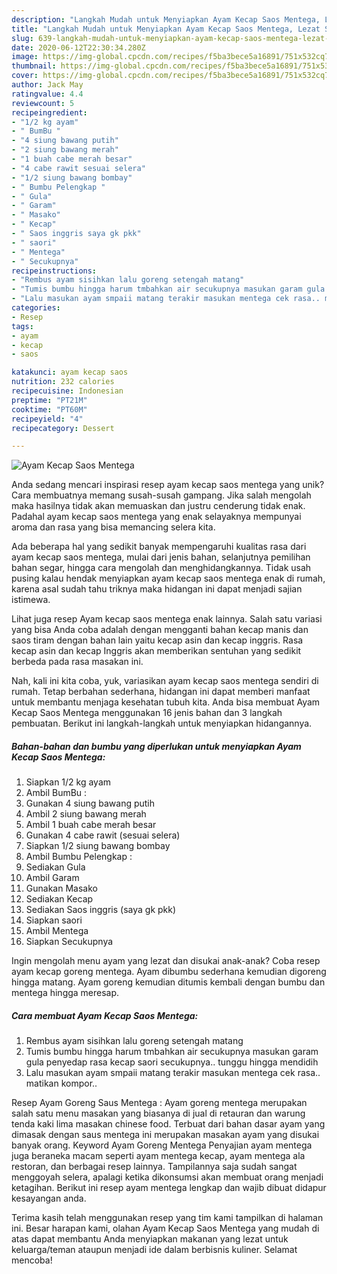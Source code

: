 ```yaml
---
description: "Langkah Mudah untuk Menyiapkan Ayam Kecap Saos Mentega, Lezat Sekali"
title: "Langkah Mudah untuk Menyiapkan Ayam Kecap Saos Mentega, Lezat Sekali"
slug: 639-langkah-mudah-untuk-menyiapkan-ayam-kecap-saos-mentega-lezat-sekali
date: 2020-06-12T22:30:34.280Z
image: https://img-global.cpcdn.com/recipes/f5ba3bece5a16891/751x532cq70/ayam-kecap-saos-mentega-foto-resep-utama.jpg
thumbnail: https://img-global.cpcdn.com/recipes/f5ba3bece5a16891/751x532cq70/ayam-kecap-saos-mentega-foto-resep-utama.jpg
cover: https://img-global.cpcdn.com/recipes/f5ba3bece5a16891/751x532cq70/ayam-kecap-saos-mentega-foto-resep-utama.jpg
author: Jack May
ratingvalue: 4.4
reviewcount: 5
recipeingredient:
- "1/2 kg ayam"
- " BumBu "
- "4 siung bawang putih"
- "2 siung bawang merah"
- "1 buah cabe merah besar"
- "4 cabe rawit sesuai selera"
- "1/2 siung bawang bombay"
- " Bumbu Pelengkap "
- " Gula"
- " Garam"
- " Masako"
- " Kecap"
- " Saos inggris saya gk pkk"
- " saori"
- " Mentega"
- " Secukupnya"
recipeinstructions:
- "Rembus ayam sisihkan lalu goreng setengah matang"
- "Tumis bumbu hingga harum tmbahkan air secukupnya masukan garam gula penyedap rasa kecap saori secukupnya.. tunggu hingga mendidih"
- "Lalu masukan ayam smpaii matang terakir masukan mentega cek rasa.. matikan kompor.."
categories:
- Resep
tags:
- ayam
- kecap
- saos

katakunci: ayam kecap saos 
nutrition: 232 calories
recipecuisine: Indonesian
preptime: "PT21M"
cooktime: "PT60M"
recipeyield: "4"
recipecategory: Dessert

---
```



![Ayam Kecap Saos Mentega](https://img-global.cpcdn.com/recipes/f5ba3bece5a16891/751x532cq70/ayam-kecap-saos-mentega-foto-resep-utama.jpg)

Anda sedang mencari inspirasi resep ayam kecap saos mentega yang unik? Cara membuatnya memang susah-susah gampang. Jika salah mengolah maka hasilnya tidak akan memuaskan dan justru cenderung tidak enak. Padahal ayam kecap saos mentega yang enak selayaknya mempunyai aroma dan rasa yang bisa memancing selera kita.

Ada beberapa hal yang sedikit banyak mempengaruhi kualitas rasa dari ayam kecap saos mentega, mulai dari jenis bahan, selanjutnya pemilihan bahan segar, hingga cara mengolah dan menghidangkannya. Tidak usah pusing kalau hendak menyiapkan ayam kecap saos mentega enak di rumah, karena asal sudah tahu triknya maka hidangan ini dapat menjadi sajian istimewa.

Lihat juga resep Ayam kecap saos mentega enak lainnya. Salah satu variasi yang bisa Anda coba adalah dengan mengganti bahan kecap manis dan saos tiram dengan bahan lain yaitu kecap asin dan kecap inggris. Rasa kecap asin dan kecap Inggris akan memberikan sentuhan yang sedikit berbeda pada rasa masakan ini.


Nah, kali ini kita coba, yuk, variasikan ayam kecap saos mentega sendiri di rumah. Tetap berbahan sederhana, hidangan ini dapat memberi manfaat untuk membantu menjaga kesehatan tubuh kita. Anda bisa membuat Ayam Kecap Saos Mentega menggunakan 16 jenis bahan dan 3 langkah pembuatan. Berikut ini langkah-langkah untuk menyiapkan hidangannya.

<!--inarticleads1-->

##### Bahan-bahan dan bumbu yang diperlukan untuk menyiapkan Ayam Kecap Saos Mentega:

1. Siapkan 1/2 kg ayam
1. Ambil  BumBu :
1. Gunakan 4 siung bawang putih
1. Ambil 2 siung bawang merah
1. Ambil 1 buah cabe merah besar
1. Gunakan 4 cabe rawit (sesuai selera)
1. Siapkan 1/2 siung bawang bombay
1. Ambil  Bumbu Pelengkap :
1. Sediakan  Gula
1. Ambil  Garam
1. Gunakan  Masako
1. Sediakan  Kecap
1. Sediakan  Saos inggris (saya gk pkk)
1. Siapkan  saori
1. Ambil  Mentega
1. Siapkan  Secukupnya


Ingin mengolah menu ayam yang lezat dan disukai anak-anak? Coba resep ayam kecap goreng mentega. Ayam dibumbu sederhana kemudian digoreng hingga matang. Ayam goreng kemudian ditumis kembali dengan bumbu dan mentega hingga meresap. 

<!--inarticleads2-->

##### Cara membuat Ayam Kecap Saos Mentega:

1. Rembus ayam sisihkan lalu goreng setengah matang
1. Tumis bumbu hingga harum tmbahkan air secukupnya masukan garam gula penyedap rasa kecap saori secukupnya.. tunggu hingga mendidih
1. Lalu masukan ayam smpaii matang terakir masukan mentega cek rasa.. matikan kompor..


Resep Ayam Goreng Saus Mentega : Ayam goreng mentega merupakan salah satu menu masakan yang biasanya di jual di retauran dan warung tenda kaki lima masakan chinese food. Terbuat dari bahan dasar ayam yang dimasak dengan saus mentega ini merupakan masakan ayam yang disukai banyak orang. Keyword Ayam Goreng Mentega Penyajian ayam mentega juga beraneka macam seperti ayam mentega kecap, ayam mentega ala restoran, dan berbagai resep lainnya. Tampilannya saja sudah sangat menggoyah selera, apalagi ketika dikonsumsi akan membuat orang menjadi ketagihan. Berikut ini resep ayam mentega lengkap dan wajib dibuat didapur kesayangan anda. 

Terima kasih telah menggunakan resep yang tim kami tampilkan di halaman ini. Besar harapan kami, olahan Ayam Kecap Saos Mentega yang mudah di atas dapat membantu Anda menyiapkan makanan yang lezat untuk keluarga/teman ataupun menjadi ide dalam berbisnis kuliner. Selamat mencoba!
